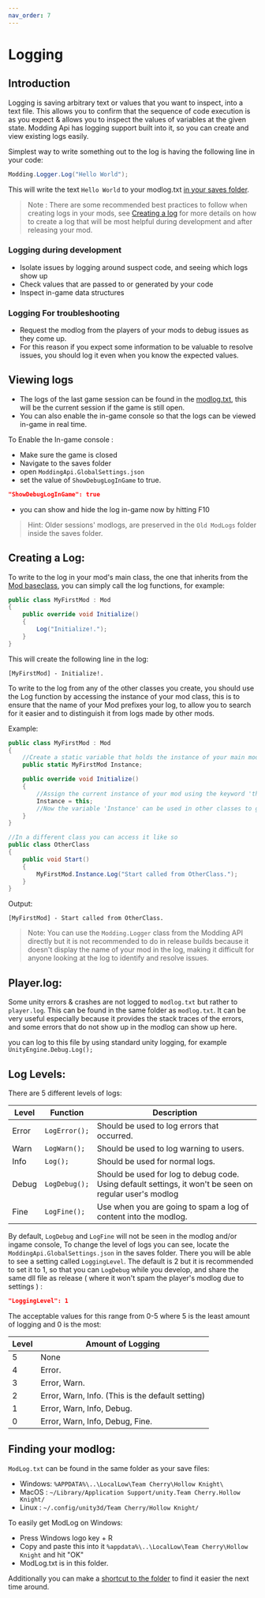 ```yaml
---
nav_order: 7
---
```

# Logging

## Introduction

Logging is saving arbitrary text or values that you want to inspect, into a text file. This allows you to confirm that the sequence of code execution is as you expect & allows you to inspect the values of variables at the given state. Modding Api has logging support built into it, so you can create and view existing logs easily.

Simplest way to write something out to the log is having the following line in your code:

```cs
Modding.Logger.Log("Hello World");
```

This will write the text `Hello World` to your modlog.txt [ in your saves folder](#finding-your-modlog).

> Note : There are some recommended best practices to follow when creating logs in your mods, see [Creating a log](#creating-a-log) for more details on how to create a log that will be most helpful during development and after releasing your mod.

### Logging during development

- Isolate issues by logging around suspect code, and seeing which logs show up
- Check values that are passed to or generated by your code
- Inspect in-game data structures

### Logging For troubleshooting

- Request the modlog from the players of your mods to debug issues as they come up.
- For this reason if you expect some information to be valuable to resolve issues, you should log it even when you know the expected values.


## Viewing logs

- The logs of the last game session can be found in the [modlog.txt](#finding-your-modlog), this will be the current session if the game is still open.
- You can also enable the in-game console so that the logs can be viewed in-game in real time.

To Enable the In-game console :

- Make sure the game is closed
- Navigate to the saves folder
- open `ModdingApi.GlobalSettings.json`
- set the value of `ShowDebugLogInGame` to true.
```json
"ShowDebugLogInGame": true
```
- you can show and hide the log in-game now by hitting F10

> Hint: Older sessions' modlogs, are preserved in the `Old ModLogs` folder inside the saves folder.

## Creating a Log:

To write to the log in your mod's main class, the one that inherits from the [Mod baseclass](mod-baseclass.md), you can simply call the log functions, for example:

```cs
public class MyFirstMod : Mod
{
    public override void Initialize()
    {
        Log("Initialize!.");
    }
}
```
This will create the following line in the log:
```log
[MyFirstMod] - Initialize!.
```

To write to the log from any of the other classes you create, you should use the Log function by accessing the instance of your mod class, this is to ensure that the name of your Mod prefixes your log, to allow you to search for it easier and to distinguish it from logs made by other mods.

Example:
```cs
public class MyFirstMod : Mod
{
    //Create a static variable that holds the instance of your main mod class
    public static MyFirstMod Instance;

    public override void Initialize()
    {
        //Assign the current instance of your mod using the keyword 'this`
        Instance = this;
        //Now the variable 'Instance' can be used in other classes to get hold of the current Mod instance.
    }
}

//In a different class you can access it like so
public class OtherClass
{
    public void Start()
    {
        MyFirstMod.Instance.Log("Start called from OtherClass.");
    }
}
```
Output:
```log
[MyFirstMod] - Start called from OtherClass.
```

> Note: You can use the `Modding.Logger` class from the Modding API directly but it is not recommended to do in release builds because it doesn't display the name of your mod in the log, making it difficult for anyone looking at the log to identify and resolve issues.

## Player.log:

Some unity errors & crashes are not logged to `modlog.txt` but rather to `player.log`. This can be found in the same folder as `modlog.txt`. It can be very useful especially because it provides the stack traces of the errors, and some errors that do not show up in the modlog can show up here.

you can log to this file by using standard unity logging, for example `UnityEngine.Debug.Log();`

## Log Levels:

There are 5 different levels of logs:

| Level | Function      | Description                                                                                             |
|-------|---------------|---------------------------------------------------------------------------------------------------------|
| Error | `LogError();` | Should be used to log errors that occurred.                                                             |
| Warn  | `LogWarn();`  | Should be used to log warning to users.                                                                 |
| Info  | `Log();`      | Should be used for normal logs.                                                                         |
| Debug | `LogDebug();` | Should be used for log to debug code. Using default settings, it won't be seen on regular user's modlog |
| Fine  | `LogFine();`  | Use when you are going to spam a log of content into the modlog.                                        |

By default, `LogDebug` and `LogFine` will not be seen in the modlog and/or ingame console, To change the level of logs you can see, locate the `ModdingApi.GlobalSettings.json` in the saves folder. There you will be able to see a setting called `LoggingLevel`.  The default is 2 but it is recommended to set it to 1, so that you can `LogDebug` while you develop, and share the same dll file as release ( where it won't spam the player's modlog due to settings ) :

```json
"LoggingLevel": 1
```

The acceptable values for this range from 0-5 where 5 is the least amount of logging  and 0 is the most:

| Level | Amount of Logging                                |
|-------|--------------------------------------------------|
| 5     | None                                             |
| 4     | Error.                                           |
| 3     | Error, Warn.                                     |
| 2     | Error, Warn, Info. (This is the default setting) |
| 1     | Error, Warn, Info, Debug.                        |
| 0     | Error, Warn, Info, Debug, Fine.                  |

## Finding your modlog:

`ModLog.txt` can be found in the same folder as your save files:
- Windows: `%APPDATA%\..\LocalLow\Team Cherry\Hollow Knight\`
- MacOS  : `~/Library/Application Support/unity.Team Cherry.Hollow Knight/`
- Linux  : `~/.config/unity3d/Team Cherry/Hollow Knight/`

To easily get ModLog on Windows:
- Press Windows logo key + R
- Copy and paste this into it `%appdata%\..\LocalLow\Team Cherry\Hollow Knight` and hit "OK"
- ModLog.txt is in this folder.

Additionally you can make a [shortcut to the folder](https://www.howtogeek.com/436615/how-to-create-desktop-shortcuts-on-windows-10-the-easy-way/) to find it easier the next time around.
